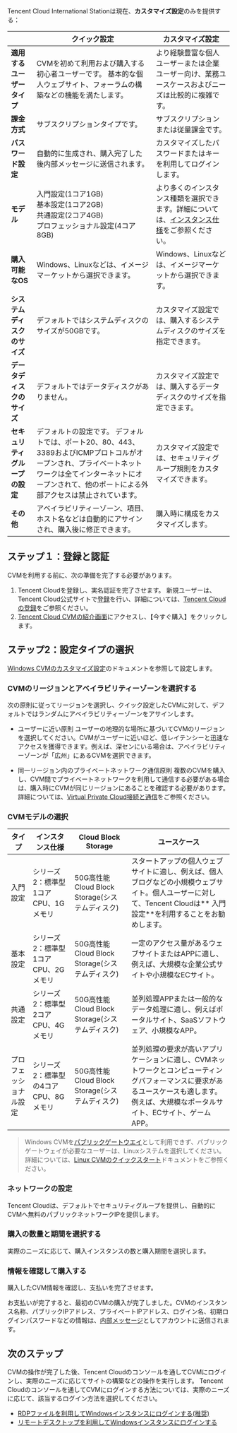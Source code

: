 Tencent Cloud International Stationは現在、**カスタマイズ設定**のみを提供する：

|  | クイック設定 | カスタマイズ設定 |
|---------|---------|---------|
| **適用するユーザータイプ** | CVMを初めて利用および購入する初心者ユーザーです。 基本的な個人ウェブサイト、フォーラムの構築などの機能を満たします。| より経験豊富な個人ユーザーまたは企業ユーザー向け、業務ユースケースおよびニーズは比較的に複雑です。 |
| **課金方式** |サブスクリプションタイプです。 | サブスクリプションまたは従量課金です。  |
| **パスワード設定** | 自動的に生成され、購入完了した後内部メッセージに送信されます。 | カスタマイズしたパスワードまたはキーを利用してログインします。 |
| **モデル** | 入門設定(1コア1GB)<br> 基本設定(1コア2GB)<br> 共通設定(2コア4GB)<br>プロフェッショナル設定(4コア8GB)| より多くのインスタンス種類を選択できます。詳細については、[インスタンス仕様](https://intl.cloud.tencent.com/document/product/213/11518)をご参照ください。 |
| **購入可能なOS** | Windows、Linuxなどは、イメージマーケットから選択できます。 |    Windows、Linuxなどは、イメージマーケットから選択できます。 |
| **システムディスクのサイズ** |  デフォルトではシステムディスクのサイズが50GBです。 |カスタマイズ設定では、購入するシステムディスクのサイズを指定できます。 |
| **データディスクのサイズ** |  デフォルトではデータディスクがありません。 | カスタマイズ設定では、購入するデータディスクのサイズを指定できます。 |
| **セキュリティグループの設定** |  デフォルトの設定です。 デフォルトでは、ポート20、80、443、3389およびICMPプロトコルがオープンされ、プライベートネットワークは全てインターネットにオープンされて、他のポートによる外部アクセスは禁止されています。  | カスタマイズ設定では、セキュリティグループ規則をカスタマイズできます。 |
| **その他** |  アベイラビリティーゾーン、項目、ホスト名などは自動的にアサインされ、購入後に修正できます。 | 購入時に構成をカスタマイズします。 |

## ステップ１：登録と認証
CVMを利用する前に、次の準備を完了する必要があります。
1. Tencent Cloudを登録し、実名認証を完了させます。
新規ユーザーは、Tencent Cloud公式サイトで[登録](https://intl.cloud.tencent.com/register)を行い、詳細については、[Tencent Cloudの登録](https://intl.cloud.tencent.com/document/product/378/17985)をご参照ください。
2. [Tencent Cloud CVMの紹介画面](https://intl.cloud.tencent.com/product/cvm)にアクセスし、【今すぐ購入】をクリックします。

## ステップ2：設定タイプの選択

[Windows CVMのカスタマイズ設定](https://cloud.tencent.com/doc/product/213/10516)のドキュメントを参照して設定します。

### CVMのリージョンとアベイラビリティーゾーンを選択する

次の原則に従ってリージョンを選択し、クイック設定したCVMに対して、デフォルトではランダムにアベイラビリティーゾーンをアサインします。
- ユーザーに近い原則
  ユーザーの地理的な場所に基づいてCVMのリージョンを選択してください。CVMがユーザーに近いほど、低レイテンシーと迅速なアクセスを獲得できます。例えば、深センにいる場合は、アベイラビリティーゾーンが「広州」にあるCVMを選択できます。
	
- 同一リージョン内のプライベートネットワーク通信原則
 複数のCVMを購入し、CVM間でプライベートネットワークを利用して通信する必要がある場合は、購入時にCVMが同じリージョンにあることを確認する必要があります。 詳細については、[Virtual Private Cloud接続と通信](https://cloud.tencent.com/document/product/215/30717)をご参照ください。

### CVMモデルの選択

| タイプ | インスタンス仕様 | Cloud Block Storage | ユースケース |
|---------|---------|---------|---------|
| 入門設定 | シリーズ2：標準型1コアCPU、1Gメモリ | 50G高性能Cloud Block Storage(システムディスク)| スタートアップの個人ウェブサイトに適し、例えば、個人ブログなどの小規模ウェブサイト。個人ユーザーに対して、Tencent Cloudは** 入門設定**を利用することをお勧めします。 |
| 基本設定 | シリーズ2：標準型1コアCPU、2Gメモリ | 50G高性能Cloud Block Storage(システムディスク) | 一定のアクセス量があるウェブサイトまたはAPPに適し、例えば、大規模な企業公式サイトや小規模なECサイト。 |
| 共通設定 | シリーズ2：標準型2コアCPU、4Gメモリ | 50G高性能Cloud Block Storage(システムディスク) | 並列処理APPまたは一般的なデータ処理に適し、例えばポータルサイト、SaaSソフトウェア、小規模なAPP。 |
| プロフェッショナル設定 | シリーズ2：標準型の4コアCPU、8Gメモリ | 50G高性能Cloud Block Storage(システムディスク) | 並列処理の要求が高いアプリケーションに適し、CVMネットワークとコンピューティングパフォーマンスに要求があるユースケースも適します。例えば、大規模なポータルサイト、ECサイト、ゲームAPP。 |

> Windows CVMを[パブリックゲートウエイ](https://intl.cloud.tencent.com/document/product/215/4972)として利用できず、パブリックゲートウェイが必要なユーザーは、Linuxシステムを選択してください。詳細については、[Linux CVMのクイックスタート](https://intl.cloud.tencent.com/document/product/213/2936)ドキュメントをご参照ください。


### ネットワークの設定

Tencent Cloudは、デフォルトでセキュリティグループを提供し、自動的にCVMへ無料のパブリックネットワークIPを提供します。


### 購入の数量と期間を選択する

実際のニーズに応じて、購入インスタンスの数と購入期間を選択します。

### 情報を確認して購入する

購入したCVM情報を確認し、支払いを完了させます。

お支払いが完了すると、最初のCVMの購入が完了しました。CVMのインスタンス名称、パブリックIPアドレス、プライベートIPアドレス、ログイン名、初期ログインパスワードなどの情報は、[内部メッセージ](https://console.cloud.tencent.com/message)としてアカウントに送信されます。 

## 次のステップ
CVMの操作が完了した後、Tencent Cloudのコンソールを通してCVMにログインし、実際のニーズに応じてサイトの構築などの操作を実行します。
Tencent Cloudのコンソールを通してCVMにログインする方法については、実際のニーズに応じて、該当するログイン方法を選択してください。
- [RDPファイルを利用してWindowsインスタンスにログインする(推奨)](https://intl.cloud.tencent.com/document/product/213/5435)
- [リモートデスクトップを利用してWindowsインスタンスにログインする](https://cloud.tencent.com/document/product/213/35703)
